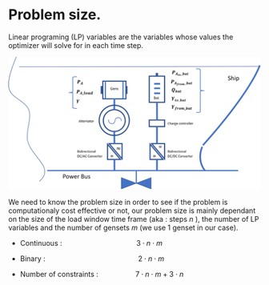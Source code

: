 Problem size.
=================

Linear programing (LP) variables are the variables whose values the optimizer will solve for in each time step. 

![Screenshot](img/hyh_illustration_lpvariables.png)

We need to know the problem size in order to see if the problem is computationaly cost effective or not, our problem size is mainly dependant on the size of the load window time frame (aka : steps ${n}$ ), the number of LP variables and the number of gensets ${m}$ (we use 1 genset in our case). 

- Continuous : $\hspace{3cm}\hspace{1cm} {3} \cdot {n} \cdot {m}$    
- Binary : $\hspace{4cm}\hspace{1cm} {2} \cdot {n} \cdot {m}$   

- Number of constraints : $\hspace{1cm}\hspace{1cm} {7} \cdot {n} \cdot {m} + {3} \cdot {n}$ $\hspace{1cm}$ 